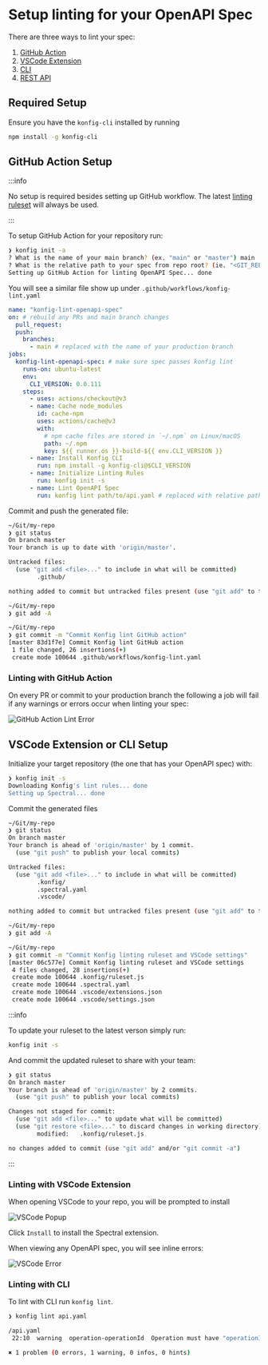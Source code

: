 # Setup linting for your OpenAPI Spec

There are three ways to lint your spec:

1. [GitHub Action](setup-linting#github-action-setup)
2. [VSCode Extension](setup-linting#vscode-extension-or-cli-setup)
3. [CLI](setup-linting#vscode-extension-or-cli-setup)
4. [REST API](/api-reference/lint-your-open-api-spec)

## Required Setup

Ensure you have the `konfig-cli` installed by running

```bash
npm install -g konfig-cli
```

## GitHub Action Setup

:::info

No setup is required besides setting up GitHub workflow. The latest [linting ruleset](https://www.npmjs.com/package/konfig-spectral-ruleset) will always be used.

:::

To setup GitHub Action for your repository run:

```bash
❯ konfig init -a
? What is the name of your main branch? (ex. "main" or "master") main
? What is the relative path to your spec from repo root? (ie. "<GIT_REPO>/path/to/api.yaml") api.yaml
Setting up GitHub Action for linting OpenAPI Spec... done
```

You will see a similar file show up under `.github/workflows/konfig-lint.yaml`

```yaml
name: "konfig-lint-openapi-spec"
on: # rebuild any PRs and main branch changes
  pull_request:
  push:
    branches:
      - main # replaced with the name of your production branch
jobs:
  konfig-lint-openapi-spec: # make sure spec passes konfig lint
    runs-on: ubuntu-latest
    env:
      CLI_VERSION: 0.0.111
    steps:
      - uses: actions/checkout@v3
      - name: Cache node_modules
        id: cache-npm
        uses: actions/cache@v3
        with:
          # npm cache files are stored in `~/.npm` on Linux/macOS
          path: ~/.npm
          key: ${{ runner.os }}-build-${{ env.CLI_VERSION }}
      - name: Install Konfig CLI
        run: npm install -g konfig-cli@$CLI_VERSION
      - name: Initialize Linting Rules
        run: konfig init -s
      - name: Lint OpenAPI Spec
        run: konfig lint path/to/api.yaml # replaced with relative path to your OpenAPI Spec
```

Commit and push the generated file:

```bash
~/Git/my-repo
❯ git status
On branch master
Your branch is up to date with 'origin/master'.

Untracked files:
  (use "git add <file>..." to include in what will be committed)
        .github/

nothing added to commit but untracked files present (use "git add" to track)

~/Git/my-repo
❯ git add -A

~/Git/my-repo
❯ git commit -m "Commit Konfig lint GitHub action"
[master 83d1f7e] Commit Konfig lint GitHub action
 1 file changed, 26 insertions(+)
 create mode 100644 .github/workflows/konfig-lint.yaml
```

### Linting with GitHub Action

On every PR or commit to your production branch the following a job will
fail if any warnings or errors occur when linting your spec:

![GitHub Action Lint Error](/img/github-action-lint-error.png)

## VSCode Extension or CLI Setup

Initialize your target repository (the one that has your OpenAPI spec) with:

```bash
❯ konfig init -s
Downloading Konfig's lint rules... done
Setting up Spectral... done
```

Commit the generated files

```bash
~/Git/my-repo
❯ git status
On branch master
Your branch is ahead of 'origin/master' by 1 commit.
  (use "git push" to publish your local commits)

Untracked files:
  (use "git add <file>..." to include in what will be committed)
        .konfig/
        .spectral.yaml
        .vscode/

nothing added to commit but untracked files present (use "git add" to track)

~/Git/my-repo
❯ git add -A

~/Git/my-repo
❯ git commit -m "Commit Konfig linting ruleset and VSCode settings"
[master 06c577e] Commit Konfig linting ruleset and VSCode settings
 4 files changed, 28 insertions(+)
 create mode 100644 .konfig/ruleset.js
 create mode 100644 .spectral.yaml
 create mode 100644 .vscode/extensions.json
 create mode 100644 .vscode/settings.json
```

:::info

To update your ruleset to the latest verson simply run:

```bash
konfig init -s
```

And commit the updated ruleset to share with your team:

```bash
❯ git status
On branch master
Your branch is ahead of 'origin/master' by 2 commits.
  (use "git push" to publish your local commits)

Changes not staged for commit:
  (use "git add <file>..." to update what will be committed)
  (use "git restore <file>..." to discard changes in working directory)
        modified:   .konfig/ruleset.js

no changes added to commit (use "git add" and/or "git commit -a")
```

:::

### Linting with VSCode Extension

When opening VSCode to your repo, you will be prompted to install

![VSCode Popup](/img/vscode-popup.png)

Click `Install` to install the Spectral extension.

When viewing any OpenAPI spec, you will see inline errors:

![VSCode Error](/img/vscode-lint-error.png)

### Linting with CLI

To lint with CLI run `konfig lint`.

```bash
❯ konfig lint api.yaml

/api.yaml
 22:10  warning  operation-operationId  Operation must have "operationId" for generated SDK method names.  paths./pet.post

✖ 1 problem (0 errors, 1 warning, 0 infos, 0 hints)
```
